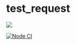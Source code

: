 # test_request

<a href="https://codeclimate.com/github/maletinchess/test_request/maintainability"><img src="https://api.codeclimate.com/v1/badges/6396d55bc76d154da9d0/maintainability" /></a>

[![Node CI](https://github.com/maletinchess/test_request/actions/workflows/main.yml/badge.svg)](https://github.com/maletinchess/test_request/actions)

